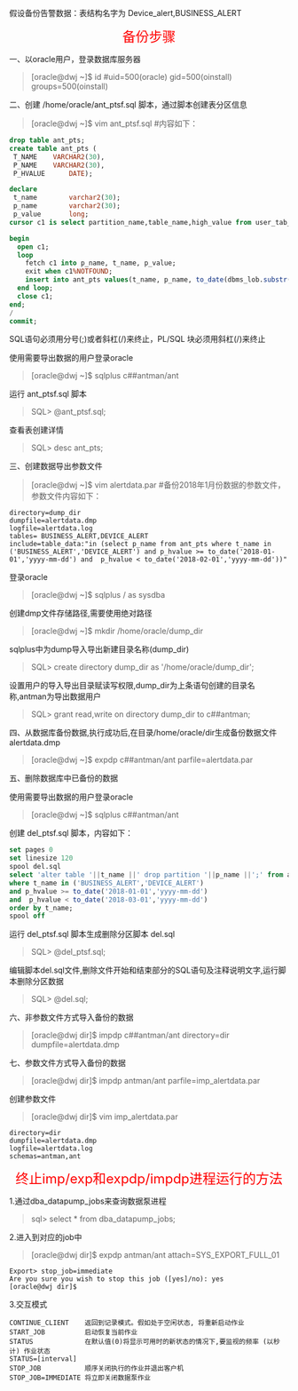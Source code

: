假设备份告警数据：表结构名字为 Device_alert,BUSINESS_ALERT

<font color=#FF0000 size=5> <p align="center">备份步骤</p></font>

一、以oracle用户，登录数据库服务器
>[oracle@dwj ~]$ id      #uid=500(oracle) gid=500(oinstall) groups=500(oinstall)

二、创建 /home/oracle/ant_ptsf.sql 脚本，通过脚本创建表分区信息
>[oracle@dwj ~]$ vim ant_ptsf.sql      #内容如下：

```sql
drop table ant_pts;
create table ant_pts (
 T_NAME    VARCHAR2(30),
 P_NAME    VARCHAR2(30),
 P_HVALUE      DATE);

declare
 t_name        varchar2(30);
 p_name        varchar2(30);
 p_value       long;
cursor c1 is select partition_name,table_name,high_value from user_tab_partitions where table_name in ('BUSINESS_ALERT','DEVICE_ALERT');

begin
  open c1;
  loop
    fetch c1 into p_name, t_name, p_value;
    exit when c1%NOTFOUND;
    insert into ant_pts values(t_name, p_name, to_date(dbms_lob.substr(to_clob(p_value),10,11),'yyyy-mm-dd'));
  end loop;
  close c1;
end;
/
commit;
```
SQL语句必须用分号(;)或者斜杠(/)来终止，PL/SQL 块必须用斜杠(/)来终止

使用需要导出数据的用户登录oracle
>[oracle@dwj ~]$ sqlplus c##antman/ant

运行 ant_ptsf.sql 脚本
>SQL> @ant_ptsf.sql;

查看表创建详情
>SQL> desc ant_pts;

三、创建数据导出参数文件
>[oracle@dwj ~]$ vim alertdata.par      #备份2018年1月份数据的参数文件，参数文件内容如下：

```
directory=dump_dir
dumpfile=alertdata.dmp
logfile=alertdata.log
tables= BUSINESS_ALERT,DEVICE_ALERT
include=table_data:"in (select p_name from ant_pts where t_name in ('BUSINESS_ALERT','DEVICE_ALERT') and p_hvalue >= to_date('2018-01-01','yyyy-mm-dd') and  p_hvalue < to_date('2018-02-01','yyyy-mm-dd'))"
```
登录oracle
>[oracle@dwj ~]$ sqlplus / as sysdba

创建dmp文件存储路径,需要使用绝对路径
>[oracle@dwj ~]$ mkdir /home/oracle/dump_dir

sqlplus中为dump导入导出新建目录名称(dump_dir)
>SQL> create directory dump_dir as '/home/oracle/dump_dir';

设置用户的导入导出目录赋读写权限,dump_dir为上条语句创建的目录名称,antman为导出数据用户
>SQL> grant read,write on directory dump_dir to c##antman;

四、从数据库备份数据,执行成功后,在目录/home/oracle/dir生成备份数据文件alertdata.dmp
>[oracle@dwj ~]$ expdp c##antman/ant parfile=alertdata.par

五、删除数据库中已备份的数据

使用需要导出数据的用户登录oracle
>[oracle@dwj ~]$ sqlplus c##antman/ant

创建 del_ptsf.sql 脚本，内容如下：
```sql
set pages 0
set linesize 120
spool del.sql
select 'alter table '||t_name ||' drop partition '||p_name ||';' from ant_pts
where t_name in ('BUSINESS_ALERT','DEVICE_ALERT')
and p_hvalue >= to_date('2018-01-01','yyyy-mm-dd')
and  p_hvalue < to_date('2018-03-01','yyyy-mm-dd')
order by t_name;
spool off
```

运行 del_ptsf.sql 脚本生成删除分区脚本 del.sql
>SQL> @del_ptsf.sql;

编辑脚本del.sql文件,删除文件开始和结束部分的SQL语句及注释说明文字,运行脚本删除分区数据
>SQL> @del.sql;

六、非参数文件方式导入备份的数据
>[oracle@dwj dir]$ impdp c##antman/ant directory=dir dumpfile=alertdata.dmp

七、参数文件方式导入备份的数据
>[oracle@dwj dir]$ impdp antman/ant parfile=imp_alertdata.par

创建参数文件
>[oracle@dwj dir]$ vim imp_alertdata.par

```
directory=dir
dumpfile=alertdata.dmp
logfile=alertdata.log
schemas=antman,ant
```

<font color=#FF0000 size=5> <p align="center">终止imp/exp和expdp/impdp进程运行的方法</p></font>

1.通过dba_datapump_jobs来查询数据泵进程
>sql> select * from dba_datapump_jobs;

2.进入到对应的job中
>[oracle@dwj dir]$ expdp antman/ant attach=SYS_EXPORT_FULL_01

```
Export> stop_job=immediate
Are you sure you wish to stop this job ([yes]/no): yes
[oracle@dwj dir]$
```

3.交互模式
```
CONTINUE_CLIENT    返回到记录模式。假如处于空闲状态, 将重新启动作业
START_JOB          启动恢复当前作业
STATUS             在默认值(0)将显示可用时的新状态的情况下,要监视的频率 (以秒计) 作业状态
STATUS=[interval]
STOP_JOB           顺序关闭执行的作业并退出客户机
STOP_JOB=IMMEDIATE 将立即关闭数据泵作业
```
